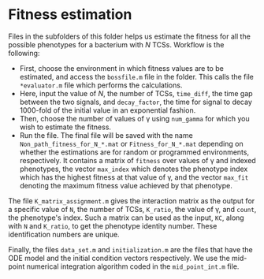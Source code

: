 # Fitness estimation

Files in the subfolders of this folder helps us estimate the fitness for all the possible phenotypes for a bacterium with _N_ TCSs. Workflow is the following:
 - First, choose the environment in which fitness values are to be estimated, and access the `bossfile.m` file in the folder. This calls the file `*evaluator.m` file which performs the calculations.
 - Here, input the value of _N_, the number of TCSs, `time_diff`, the time gap between the two signals, and `decay_factor`, the time for signal to decay 1000-fold of the initial value in an exponential fashion.
 - Then, choose the number of values of γ using `num_gamma` for which you wish to estimate the fitness.
 - Run the file. The final file will be saved with the name `Non_path_fitness_for_N_*.mat` or `Fitness_for_N_*.mat` depending on whether the estimations are for random or programmed environments, respectively. It contains a matrix of `fitness` over values of γ and indexed phenotypes, the vector `max_index` which denotes the phenotype index which has the highest fitness at that value of γ, and the vector `max_fit` denoting the maximum fitness value achieved by that phenotype.

The file `K_matrix_assignment.m` gives the interaction matrix as the output for a specific value of `N`, the number of TCSs, `K_ratio`, the value of γ, and `count`, the phenotype's index. Such a matrix can be used as the input, `KC`, along with `N` and `K_ratio`, to get the phenotype identity number. These identification numbers are unique.

Finally, the files `data_set.m` and `initialization.m` are the files that have the ODE model and the initial condition vectors respectively. We use the mid-point numerical integration algorithm coded in the `mid_point_int.m` file. 
